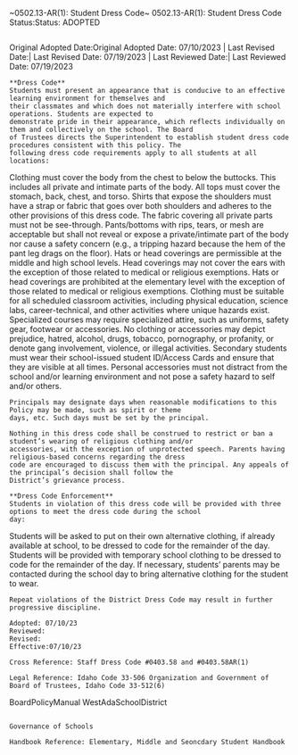 ~0502.13-AR(1): Student Dress Code~
 0502.13-AR(1): Student Dress Code Status:Status: ADOPTED
```
```
Original Adopted Date:Original Adopted Date: 07/10/2023 | Last Revised Date:| Last Revised Date: 07/19/2023 | Last Reviewed Date:| Last Reviewed Date: 07/19/2023
```
**Dress Code**
Students must present an appearance that is conducive to an effective learning environment for themselves and
their classmates and which does not materially interfere with school operations. Students are expected to
demonstrate pride in their appearance, which reflects individually on them and collectively on the school. The Board
of Trustees directs the Superintendent to establish student dress code procedures consistent with this policy. The
following dress code requirements apply to all students at all locations:

```
Clothing must cover the body from the chest to below the buttocks. This includes all private and intimate
parts of the body.
All tops must cover the stomach, back, chest, and torso. Shirts that expose the shoulders must have a strap or
fabric that goes over both shoulders and adheres to the other provisions of this dress code.
The fabric covering all private parts must not be see-through.
Pants/bottoms with rips, tears, or mesh are acceptable but shall not reveal or expose a private/intimate part of
the body nor cause a safety concern (e.g., a tripping hazard because the hem of the pant leg drags on the
floor).
Hats or head coverings are permissible at the middle and high school levels. Head coverings may not cover the
ears with the exception of those related to medical or religious exemptions. Hats or head coverings are
prohibited at the elementary level with the exception of those related to medical or religious exemptions.
Clothing must be suitable for all scheduled classroom activities, including physical education, science labs,
career-technical, and other activities where unique hazards exist. Specialized courses may require specialized
attire, such as uniforms, safety gear, footwear or accessories.
No clothing or accessories may depict prejudice, hatred, alcohol, drugs, tobacco, pornography, or profanity, or
denote gang involvement, violence, or illegal activities.
Secondary students must wear their school-issued student ID/Access Cards and ensure that they are visible at
all times.
Personal accessories must not distract from the school and/or learning environment and not pose a safety
hazard to self and/or others.
```
Principals may designate days when reasonable modifications to this Policy may be made, such as spirit or theme
days, etc. Such days must be set by the principal.

Nothing in this dress code shall be construed to restrict or ban a student’s wearing of religious clothing and/or
accessories, with the exception of unprotected speech. Parents having religious-based concerns regarding the dress
code are encouraged to discuss them with the principal. Any appeals of the principal’s decision shall follow the
District’s grievance process.

**Dress Code Enforcement**
Students in violation of this dress code will be provided with three options to meet the dress code during the school
day:

```
Students will be asked to put on their own alternative clothing, if already available at school, to be dressed to
code for the remainder of the day.
Students will be provided with temporary school clothing to be dressed to code for the remainder of the day.
If necessary, students’ parents may be contacted during the school day to bring alternative clothing for the
student to wear.
```
Repeat violations of the District Dress Code may result in further progressive discipline.

Adopted: 07/10/23
Reviewed:
Revised:
Effective:07/10/23

Cross Reference: Staff Dress Code #0403.58 and #0403.58AR(1)

Legal Reference: Idaho Code 33-506 Organization and Government of Board of Trustees, Idaho Code 33-512(6)

```
BoardPolicyManual
WestAdaSchoolDistrict
```

Governance of Schools

Handbook Reference: Elementary, Middle and Seoncdary Student Handbook


